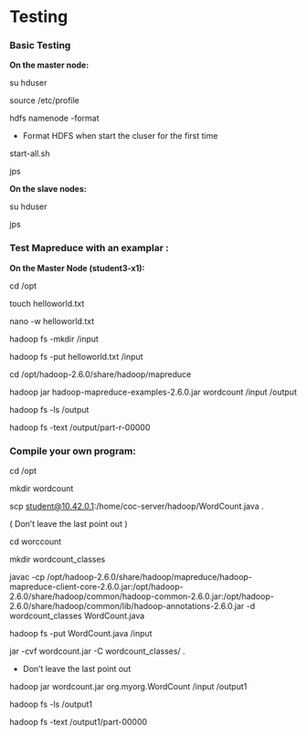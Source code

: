 # Testing

### Basic Testing
**On the master node:**

su hduser

source /etc/profile

hdfs namenode -format

* Format HDFS when start the cluser for the first time

start-all.sh

jps



**On the slave nodes:**

su hduser

jps


### Test Mapreduce with an examplar :

**On the Master Node (student3-x1):**

cd /opt

touch helloworld.txt

nano -w helloworld.txt


hadoop fs -mkdir /input

hadoop fs -put helloworld.txt /input

cd /opt/hadoop-2.6.0/share/hadoop/mapreduce

hadoop jar hadoop-mapreduce-examples-2.6.0.jar
wordcount /input /output

hadoop fs -ls /output

hadoop fs -text /output/part-r-00000



### Compile your own program:

cd /opt

mkdir wordcount

scp student@10.42.0.1:/home/coc-server/hadoop/WordCount.java .

( Don’t leave the last point out )

cd worccount

mkdir wordcount_classes

javac -cp /opt/hadoop-2.6.0/share/hadoop/mapreduce/hadoop-mapreduce-client-core-2.6.0.jar:/opt/hadoop-2.6.0/share/hadoop/common/hadoop-common-2.6.0.jar:/opt/hadoop-2.6.0/share/hadoop/common/lib/hadoop-annotations-2.6.0.jar -d wordcount_classes WordCount.java

hadoop fs -put WordCount.java /input


jar -cvf wordcount.jar -C wordcount_classes/ .

* Don’t leave the last point out

hadoop jar wordcount.jar org.myorg.WordCount /input /output1

hadoop fs -ls /output1


hadoop fs -text /output1/part-00000
